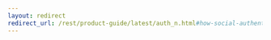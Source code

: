 ```yaml
---
layout: redirect
redirect_url: /rest/product-guide/latest/auth_n.html#how-social-authentication-works
---
```

